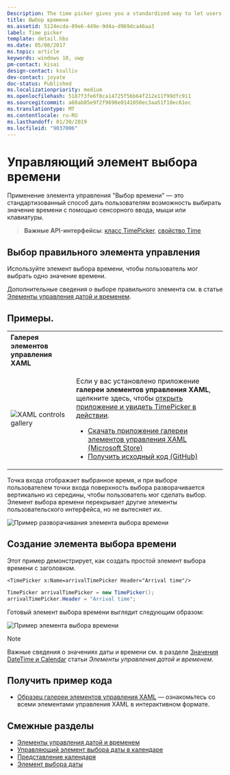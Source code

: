 ```yaml
---
Description: The time picker gives you a standardized way to let users pick a time value using touch, mouse, or keyboard input.
title: Выбор времени
ms.assetid: 5124ecda-09e6-449e-9d4a-d969dca46aa3
label: Time picker
template: detail.hbs
ms.date: 05/08/2017
ms.topic: article
keywords: windows 10, uwp
pm-contact: kisai
design-contact: ksulliv
dev-contact: joyate
doc-status: Published
ms.localizationpriority: medium
ms.openlocfilehash: 5187f3fe6f8ca14725f56b64f212e11f99dfc911
ms.sourcegitcommit: a60ab85e9f2f9690e0141050ec3aa51f18ec61ec
ms.translationtype: MT
ms.contentlocale: ru-RU
ms.lasthandoff: 01/30/2019
ms.locfileid: "9037006"
---
```

# <a name="time-picker"></a>Управляющий элемент выбора времени
 

Применение элемента управления "Выбор времени" — это стандартизованный способ дать пользователям возможность выбирать значение времени с помощью сенсорного ввода, мыши или клавиатуры. 

> **Важные API-интерфейсы**: [класс TimePicker](https://msdn.microsoft.com/library/windows/apps/xaml/windows.ui.xaml.controls.timepicker.aspx), [свойство Time](https://msdn.microsoft.com/library/windows/apps/xaml/windows.ui.xaml.controls.timepicker.time.aspx)


## <a name="is-this-the-right-control"></a>Выбор правильного элемента управления
Используйте элемент выбора времени, чтобы пользователь мог выбрать одно значение времени.

Дополнительные сведения о выборе правильного элемента см. в статье [Элементы управления датой и временем](date-and-time.md).

## <a name="examples"></a>Примеры.

<table>
<th align="left">Галерея элементов управления XAML<th>
<tr>
<td><img src="images/xaml-controls-gallery-sm.png" alt="XAML controls gallery"></img></td>
<td>
    <p>Если у вас установлено приложение <strong style="font-weight: semi-bold">галереи элементов управления XAML</strong>, щелкните здесь, чтобы <a href="xamlcontrolsgallery:/item/TimePicker">открыть приложение и увидеть TimePicker в действии</a>.</p>
    <ul>
    <li><a href="https://www.microsoft.com/store/productId/9MSVH128X2ZT">Скачать приложение галереи элементов управления XAML (Microsoft Store)</a></li>
    <li><a href="https://github.com/Microsoft/Xaml-Controls-Gallery">Получить исходный код (GitHub)</a></li>
    </ul>
</td>
</tr>
</table>

Точка входа отображает выбранное время, и при выборе пользователем точки входа поверхность выбора разворачивается вертикально из середины, чтобы пользователь мог сделать выбор. Элемент выбора времени перекрывает другие элементы пользовательского интерфейса, но не вытесняет их.

![Пример разворачивания элемента выбора времени](images/controls_timepicker_expand.png)

## <a name="create-a-time-picker"></a>Создание элемента выбора времени

Этот пример демонстрирует, как создать простой элемент выбора времени с заголовком.

```xaml
<TimePicker x:Name=arrivalTimePicker Header="Arrival time"/>
```

```csharp
TimePicker arrivalTimePicker = new TimePicker();
arrivalTimePicker.Header = "Arrival time";
```

Готовый элемент выбора времени выглядит следующим образом:

![Пример элемента выбора времени](images/time-picker-closed.png)

> [!NOTE]
> Важные сведения о значениях даты и времени см. в разделе [Значения DateTime и Calendar](date-and-time.md#datetime-and-calendar-values) статьи *Элементы управления датой и временем*.

## <a name="get-the-sample-code"></a>Получить пример кода

- [Образец галереи элементов управления XAML](https://github.com/Microsoft/Xaml-Controls-Gallery) — ознакомьтесь со всеми элементами управления XAML в интерактивном формате.

## <a name="related-topics"></a>Смежные разделы

- [Элементы управления датой и временем](date-and-time.md)
- [Управляющий элемент выбора даты в календаре](calendar-date-picker.md)
- [Представление календаря](calendar-view.md)
- [Элемент выбора даты](date-picker.md)
